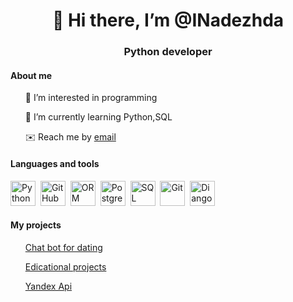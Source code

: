 
<div id="header" align="center">
  <H1>👋 Hi there, I’m @INadezhda</H1>
  <h3>Python developer</h3>
  </div>
<div>
 <div>
 <h4>About me</h4>
<ul>👀 I’m interested in programming</ul>
<ul>🌱 I’m currently learning Python,SQL</ul>
<ul>✉️ Reach me by  <a href="kalginana@mail.ru">email</a></ul>    
 </div>
  <div>
  <H4>Languages and tools</H4>
  <img src="https://u.netology.ru/backend/uploads/page_assets/images/file/46277/tools_Python_color.png" title="Python" width="40" height="40"/>&nbsp;
  <img src="https://u.netology.ru/backend/uploads/page_assets/images/file/46300/tools_GitHub_color.png" title="GitHub" width="40" height="40"/>&nbsp;
  <img src="https://u.netology.ru/backend/uploads/page_assets/images/file/46307/tools_ORM_color.png" title="ORM" width="40" height="40"/>&nbsp;
  <img src="https://u.netology.ru/backend/uploads/page_assets/images/file/46308/tools_PostgreSQL_color.png" title="PostgreSQL" width="40" height="40"/>&nbsp;
  <img src="https://u.netology.ru/backend/uploads/page_assets/images/file/46280/tools_SQL_color.png"title="SQL" width="40" height="40"/>&nbsp;
  <img src="https://u.netology.ru/backend/uploads/page_assets/images/file/46313/tools_GIT_color.png"title="Git" width="40" height="40"/>&nbsp;
  <img src="https://u.netology.ru/backend/uploads/page_assets/images/file/46309/tools_Django_color.png"title="Diango" width="40" height="40"/>&nbsp;
</div> 
 <!--- <h4>
  My stat
  </h4>
<div id="stat" align="center">
<img src="https://github-profile-summary-cards.versel.app/api/cards/stats?username=INadezhda&theme=github_dark"alt=""/>
</div>  
<!---
<div>
<h4>My projects</h4>
</div>
INadezhda/INadezhda is a ✨ special ✨ repository because its `README.md` (this file) appears on your GitHub profile.
You can click the Preview link to take a look at your changes.
--->
<div>
<h4>My projects</h4>
  <ul><a href="https://github.com/INadezhda/diplom_python.git">Chat bot for dating</a></ul>
  <ul><a href="">Edicational projects</a></ul>
  <ul><a href="https://github.com/INadezhda/modul_python.git">Yandex Api</a></ul>
</div>

